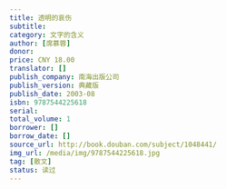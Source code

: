 ```yaml
---
title: 透明的哀伤
subtitle:
category: 文字的含义
author: [席慕蓉]
donor: 
price: CNY 18.00
translator: []
publish_company: 南海出版公司
publish_version: 典藏版
publish_date: 2003-08
isbn: 9787544225618
serial: 
total_volume: 1
borrower: []
borrow_date: []
source_url: http://book.douban.com/subject/1048441/
img_url: /media/img/9787544225618.jpg
tag: [散文]
status: 读过
---
```

